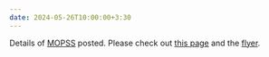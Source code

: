 ```yaml
---
date: 2024-05-26T10:00:00+3:30
---
```

Details of [MOPSS](../MTIS) posted. Please check out [this page](MTIS) and the [flyer](static_files/MTIS/flyer.pdf).
